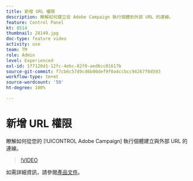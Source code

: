 ```yaml
---
title: 新增 URL 權限
description: 瞭解如何建立從 Adobe Campaign 執行個體到外部 URL 的連線。
feature: Control Panel
kt: 8514
thumbnail: 28149.jpg
doc-type: feature video
activity: use
team: TM
role: Admin
level: Experienced
exl-id: 1f7120d1-12fc-4ebc-82f0-aed6cc01617b
source-git-commit: f7cb6c57d9cd6b00def9f0a4ccbcc94267f0d593
workflow-type: tm+mt
source-wordcount: '50'
ht-degree: 100%

---
```


# 新增 URL 權限

瞭解如何從您的 [!UICONTROL Adobe Campaign] 執行個體建立與外部 URL 的連線。

>[!VIDEO](https://video.tv.adobe.com/v/28149?quality=12)

如需詳細資訊，請參閱[產品文件](https://experienceleague.adobe.com/docs/control-panel/using/instances-settings/url-permissions.html?lang=zh-Hant)。
